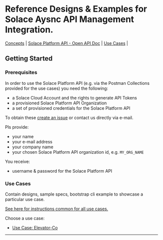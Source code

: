 # Reference Designs & Examples for Solace Aysnc API Management Integration.

[Concepts](./Concepts.md) |
[Solace Platform API - Open API Doc](http://ec2-18-157-186-227.eu-central-1.compute.amazonaws.com:3000/api-explorer/#/) |
[Use Cases](./use-cases) |

## Getting Started

### Prerequisites
In order to use the Solace Platform API (e.g. via the Postman Collections provided for the use cases) you need the following:
- a Solace Cloud Account and the rights to generate API Tokens
- a provisioned Solace Platform API Organization
- a set of provisioned credentials for the Solace Platform API

To obtain these [create an issue](https://github.com/solace-iot-team/solace-apim-reference-designs/issues) or contact us directly via e-mail.

Pls provide:
- your name
- your e-mail address
- your company name
- your chosen Solace Platform API organization id, e.g. `MY_ORG_NAME`

You receive:
- username & password for the Solace Platform API

### Use Cases

Contain designs, sample specs, bootstrap cli example to showcase a particular use case.

[See here for instructions common for all use cases.](./use-cases)

Choose a use case:

* [Use Case: Elevator-Co](./use-cases/elevator-co)




---

